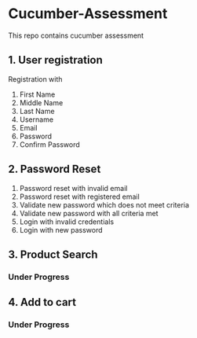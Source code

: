 # Cucumber-Assessment

This repo contains cucumber assessment

## 1. User registration
   Registration with
   1. First Name
   2. Middle Name
   3. Last Name
   4. Username
   5. Email
   6. Password
   7. Confirm Password

## 2. Password Reset
   1. Password reset with invalid email
   2. Password reset with registered email
   3. Validate new password which does not meet criteria
   4. Validate new password with all criteria met
   5. Login with invalid credentials
   6. Login with new password

## 3. Product Search 
### Under Progress

## 4. Add to cart
### Under Progress

